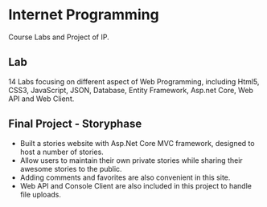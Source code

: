 # Internet Programming
Course Labs and Project of IP.

## Lab
14 Labs focusing on different aspect of Web Programming, including Html5, CSS3, JavaScript, JSON, Database, Entity Framework, Asp.net Core, Web API and Web Client.

## Final Project - Storyphase
- Built a stories website with Asp.Net Core MVC framework, designed to host a number of stories.
- Allow users to maintain their own private stories while sharing their awesome stories to the public.
- Adding comments and favorites are also convenient in this site.
- Web API and Console Client are also included in this project to handle file uploads.


